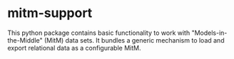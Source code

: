 # mitm-support

This python package contains basic functionality to work with "Models-in-the-Middle" (MitM) data sets.
It bundles a generic mechanism to load and export relational data as a configurable MitM.